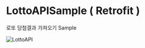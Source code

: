 # LottoAPISample ( Retrofit )
로또 당첨결과 가져오기 Sample


![LottoAPI](https://user-images.githubusercontent.com/72678200/109117383-46603d00-7785-11eb-8df9-cd53c069f356.png)
